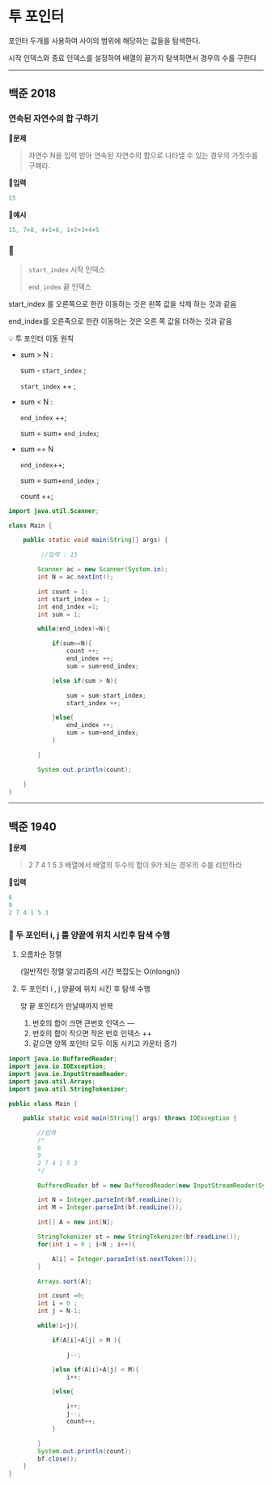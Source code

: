 # 투 포인터

포인터 두개를 사용하여 사이의 범위에 해당하는 값들을 탐색한다.

시작 인덱스와 종료 인덱스를 설정하여 배열의 끝가지 탐색하면서 경우의 수를 구한다

---

## 백준 2018

### 연속된 자연수의 합 구하기

📗**문제**

> 자연수 N을 입력 받아 연속된 자연수의 합으로 나타낼 수 있는 경우의 가짓수를 구해라.
>

📃**입력**

```java
15
```

📜**예시**

```java
15, 7+8, 4+5+6, 1+2+3+4+5
```

### 📖

> `start_index` 시작 인덱스
>
>
> `end_index` 끝 인덱스
>

start_index 를 오른쪽으로 한칸 이동하는 것은 왼쪽 값을 삭제 하는 것과 같음

end_index를 오른족으로 한칸 이동하는 것은 오른 쪽 값을 더하는 것과 같음

<aside>
💡 투 포인터 이동 원칙

- sum > N :

  sum - `start_index` ;

  `start_index` ++ ;

- sum < N :

  `end_index` ++;

  sum = sum+ `end_index`;

- sum == N

  `end_index`++;

  sum = sum+`end_index` ;

  count ++;

</aside>

```java
import java.util.Scanner;

class Main {

    public static void main(String[] args) {

         //입력 : 15

        Scanner ac = new Scanner(System.in);
        int N = ac.nextInt();

        int count = 1;
        int start_index = 1;
        int end_index =1;
        int sum = 1;

        while(end_index!=N){

            if(sum==N){
                count ++;
                end_index ++;
                sum = sum+end_index;

            }else if(sum > N){

                sum = sum-start_index;
                start_index ++;

            }else{
                end_index ++;
                sum = sum+end_index;
            }

        }

        System.out.println(count);

    }
}
```

---

## 백준 1940

📗**문제**

> 2 7 4 1 5 3 배열에서 배열의 두수의 합이 9가 되는 경우의 수를 리턴하라
>

📃**입력**

```java
6
9
2 7 4 1 5 3
```

### 📖 두 포인터 i, j 를 양끝에 위치 시킨후 탐색 수행

1. 오름차순 정렬

   (일반적인 정렬 알고리즘의 시간 복잡도는 O(nlongn))

2. 두 포인터 i , j 양끝에 위치 시킨 후 탐색 수행

   양 끝 포인터가 만날때까지 반복

    1. 번호의 합이 크면 큰번호 인덱스 —
    2. 번호의 합이 작으면 작은 번호 인덱스 ++
    3. 같으면 양쪽 포인터 모두 이동 시키고 카운터 증가


```java
import java.io.BufferedReader;
import java.io.IOException;
import java.io.InputStreamReader;
import java.util.Arrays;
import java.util.StringTokenizer;

public class Main {

    public static void main(String[] args) throws IOException {

        //입력
        /*
        6
        9
        2 7 4 1 5 3
        */

        BufferedReader bf = new BufferedReader(new InputStreamReader(System.in));

        int N = Integer.parseInt(bf.readLine());
        int M = Integer.parseInt(bf.readLine());

        int[] A = new int[N];

        StringTokenizer st = new StringTokenizer(bf.readLine());
        for(int i = 0 ; i<N ; i++){

            A[i] = Integer.parseInt(st.nextToken());
        }

        Arrays.sort(A);

        int count =0;
        int i = 0 ;
        int j = N-1;

        while(i<j){

            if(A[i]+A[j] > M ){

                j--;

            }else if(A[i]+A[j] < M){
                i++;

            }else{

                i++;
                j--;
                count++;
            }

        }
        System.out.println(count);
        bf.close();
    }
}
```